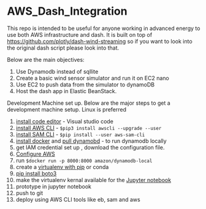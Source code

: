 # AWS_Dash_Integration
This repo is intended to be useful for anyone working in advanced energy to use both AWS infrastructure and dash. It is built on top of 
https://github.com/plotly/dash-wind-streaming so if you want to look into the original dash script please look into that. 

Below are the main objectives:
1. Use Dynamodb instead of sqllite
2. Create a basic wind sensor simulator and run it on EC2 nano
3. Use EC2 to push data from the simulator to dynamoDB
4. Host the dash app in Elastic BeanStack. 

Development Machine set up. Below are the major steps to get a development machine setup. Linux is preferred 

1. [install code editor](https://code.visualstudio.com/download) - Visual studio code
2. [install AWS CLI](https://docs.aws.amazon.com/cli/latest/userguide/cli-chap-install.html) - `$pip3 install awscli --upgrade --user` 
3. [install SAM CLI](https://docs.aws.amazon.com/serverless-application-model/latest/developerguide/serverless-sam-cli-install-additional.html#serverless-sam-cli-install-using-pip) - `$pip install --user aws-sam-cli`
4. [install docker](https://docs.docker.com/install/linux/docker-ce/ubuntu/) and [pull  dynamobd](https://hub.docker.com/r/amazon/dynamodb-local/) - to run dynamodb locally
5. get IAM credential set up , download the configuration file. 
6. [Configure AWS](https://docs.aws.amazon.com/cli/latest/userguide/cli-chap-configure.html)
7. run `$docker run -p 8000:8000 amazon/dynamodb-local`
8. create a [virtualenv with pip](https://packaging.python.org/guides/installing-using-pip-and-virtualenv/) or conda
9. [pip install boto3](https://boto3.amazonaws.com/v1/documentation/api/latest/guide/quickstart.html)
10. make the virtualenv kernal available for the [Jupyter notebook](https://anbasile.github.io/programming/2017/06/25/jupyter-venv/)
11. prototype in jupyter notebook
12. push to git
13. deploy using AWS CLI tools like eb, sam and aws

